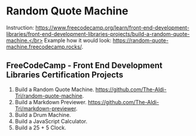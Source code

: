 # Random Quote Machine
Instruction: https://www.freecodecamp.org/learn/front-end-development-libraries/front-end-development-libraries-projects/build-a-random-quote-machine.</br>
Example how it would look: https://random-quote-machine.freecodecamp.rocks/.

## FreeCodeCamp - Front End Development Libraries Certification Projects
1. Build a Random Quote Machine. https://github.com/The-Aldi-Tri/random-quote-machine.
2. Build a Markdown Previewer. https://github.com/The-Aldi-Tri/markdown-previewer.
3. Build a Drum Machine.
4. Build a JavaScript Calculator.
5. Build a 25 + 5 Clock. 
